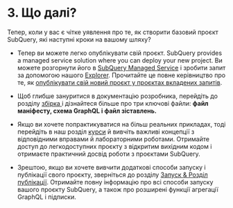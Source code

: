 # 3. Що далі?

Тепер, коли у вас є чітке уявлення про те, як створити базовий проєкт SubQuery, які наступні кроки на вашому шляху?

- Тепер ви можете легко опублікувати свій проєкт. SubQuery provides a managed service solution where you can deploy your new project. Ви можете розгорнути його в [SubQuery Managed Service](https://managedservice.subquery.network) і зробити запит за допомогою нашого [Explorer](https://explorer.subquery.network). Прочитайте це повне керівництво про те, як [опублікувати свій новий проєкт у проєктах вкладених запитів](../un_publish/publish.md).

- Щоб глибше зануритися в документацію розробника, перейдіть до розділу [збірка ](../build/introduction.md) і дізнайтеся більше про три ключові файли: **файл маніфесту, схема GraphQL і файл зіставлень.**

- Якщо ви хочете попрактикуватися на більш реальних прикладах, тоді перейдіть в наш розділ [курси](../academy/herocourse/welcome.md) й вивчіть важливі концепції з відповідними вправами й лабораторними роботами. Отримайте доступ до легкодоступних проєкту з відкритим вихідним кодом і отримаєте практичний досвід роботи з проєктами SubQuery.

- Зрештою, якщо ви хочете вивчити додаткові способи запуску і публікації свого проєкту, зверніться до розділу [Запуск & Розділ публікації](../../run_publish/run.md). Отримайте повну інформацію про всі способи запуску вашого проєкту SubQuery, а також про розширені функції агрегації GraphQL і підписки.
